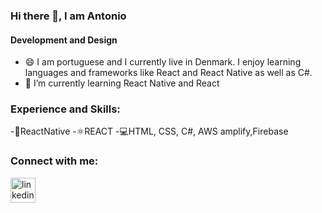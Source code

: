 ### Hi there 👋, I am Antonio
#### Development and Design


- 😄 I am portuguese and I currently live in Denmark. I enjoy learning languages and frameworks like React and React Native as well as C#.
- 🌱 I’m currently learning React Native and React

### Experience and Skills: 

-📱ReactNative
-⚛REACT
-💻HTML, CSS, C#, AWS amplify,Firebase



### Connect with me: 
[<img src='https://cdn.jsdelivr.net/npm/simple-icons@3.0.1/icons/linkedin.svg' alt='linkedin' height='40'>](https://www.linkedin.com/in/antonioHCM/) 

